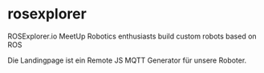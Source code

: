# rosexplorer
ROSExplorer.io MeetUp Robotics enthusiasts build custom robots based on ROS

Die Landingpage ist ein Remote JS MQTT Generator für unsere Roboter.
